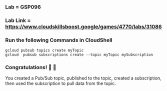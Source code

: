 
### Lab = GSP096
### Lab Link = https://www.cloudskillsboost.google/games/4770/labs/31086
### Run the following Commands in CloudShell
```
gcloud pubsub topics create myTopic
gcloud  pubsub subscriptions create --topic myTopic mySubscription
```
### Congratulations! 🥳 🎉 
You created a Pub/Sub topic, published to the topic, created a subscription, then used the subscription to pull data from the topic.

